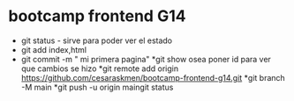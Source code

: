 # bootcamp frontend G14

* git status - sirve para poder ver el estado
* git add index,html
* git commit -m " mi primera pagina"
*git show <id> osea poner id para ver que cambios se hizo 
*git remote add origin https://github.com/cesaraskmen/bootcamp-frontend-g14.git
*git branch -M main
*git push -u origin maingit status